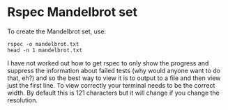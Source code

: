 # Rspec Mandelbrot set

To create the Mandelbrot set, use:

    rspec -o mandelbrot.txt
    head -n 1 mandelbrot.txt

I have not worked out how to get rspec to only show the progress and suppress
the information about failed tests (why would anyone want to do that, eh?) and
so the best way to view it is to output to a file and then view just the first
line. To view correctly your terminal needs to be the correct width. By default
this is 121 characters but it will change if you change the resolution.

